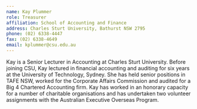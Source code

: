 ```yaml
---
name: Kay Plummer
role: Treasurer
affiliation: School of Accounting and Finance
address: Charles Sturt University, Bathurst NSW 2795 
phone: (02) 6338-4447  
fax: (02) 6338-4649  
email: kplummer@csu.edu.au
---
```


Kay is a Senior Lecturer in Accounting at Charles Sturt University. Before joining CSU, Kay lectured in financial accounting and auditing for six years at the University of Technology, Sydney. She has held senior positions in TAFE NSW, worked for the Corporate Affairs Commission and audited for a Big 4 Chartered Accounting firm. Kay has worked in an honorary capacity for a number of charitable organisations and has undertaken two volunteer assignments with the Australian Executive Overseas Program.
